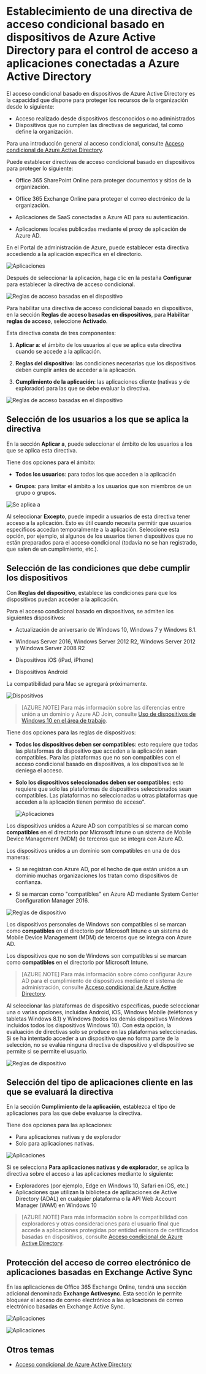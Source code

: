 <properties
	pageTitle="Establecimiento de una directiva de acceso condicional basado en dispositivos de Azure Active Directory para el control de acceso a aplicaciones conectadas a Azure Active Directory"
	description="Explica cómo los administradores de TI pueden establecer directivas de acceso condicional basado en dispositivos para aplicaciones de conectadas a Azure AD."
	services="active-directory"
	documentationCenter=""
	authors="markusvi"
	manager="femila"
	editor=""/>

<tags
	ms.service="active-directory"
	ms.workload="identity"
	ms.tgt_pltfrm="na"
	ms.devlang="na"
	ms.topic="article"
	ms.date="09/14/2016"
	ms.author="markvi"/>


# Establecimiento de una directiva de acceso condicional basado en dispositivos de Azure Active Directory para el control de acceso a aplicaciones conectadas a Azure Active Directory 


El acceso condicional basado en dispositivos de Azure Active Directory es la capacidad que dispone para proteger los recursos de la organización desde lo siguiente:

- Acceso realizado desde dispositivos desconocidos o no administrados
- Dispositivos que no cumplen las directivas de seguridad, tal como define la organización.

Para una introducción general al acceso condicional, consulte [Acceso condicional de Azure Active Directory](active-directory-conditional-access.md).

Puede establecer directivas de acceso condicional basado en dispositivos para proteger lo siguiente:

- Office 365 SharePoint Online para proteger documentos y sitios de la organización.

- Office 365 Exchange Online para proteger el correo electrónico de la organización.

- Aplicaciones de SaaS conectadas a Azure AD para su autenticación.

- Aplicaciones locales publicadas mediante el proxy de aplicación de Azure AD.


En el Portal de administración de Azure, puede establecer esta directiva accediendo a la aplicación específica en el directorio.

 
  ![Aplicaciones](./media/active-directory-conditional-access-policy-connected-applications/01.png "Aplicaciones")


Después de seleccionar la aplicación, haga clic en la pestaña **Configurar** para establecer la directiva de acceso condicional.


  ![Reglas de acceso basadas en el dispositivo](./media/active-directory-conditional-access-policy-connected-applications/02.png "Reglas de acceso basadas en el dispositivo")


 

Para habilitar una directiva de acceso condicional basado en dispositivos, en la sección **Reglas de acceso basadas en dispositivos**, para **Habilitar reglas de acceso**, seleccione **Activado**.

Esta directiva consta de tres componentes:

1. **Aplicar a**: el ámbito de los usuarios al que se aplica esta directiva cuando se accede a la aplicación.

2. **Reglas del dispositivo**: las condiciones necesarias que los dispositivos deben cumplir antes de acceder a la aplicación.

3. **Cumplimiento de la aplicación**: las aplicaciones cliente (nativas y de explorador) para las que se debe evaluar la directiva.

  ![Reglas de acceso basadas en el dispositivo](./media/active-directory-conditional-access-policy-connected-applications/03.png "Reglas de acceso basadas en el dispositivo")
 

## Selección de los usuarios a los que se aplica la directiva 

En la sección **Aplicar a**, puede seleccionar el ámbito de los usuarios a los que se aplica esta directiva.

Tiene dos opciones para el ámbito:

- **Todos los usuarios**: para todos los que acceden a la aplicación

- **Grupos**: para limitar el ámbito a los usuarios que son miembros de un grupo o grupos.

![Se aplica a](./media/active-directory-conditional-access-policy-connected-applications/11.png "Se aplica a")


Al seleccionar **Excepto**, puede impedir a usuarios de esta directiva tener acceso a la aplicación. Esto es útil cuando necesita permitir que usuarios específicos accedan temporalmente a la aplicación. Seleccione esta opción, por ejemplo, si algunos de los usuarios tienen dispositivos que no están preparados para el acceso condicional (todavía no se han registrado, que salen de un cumplimiento, etc.).
 

## Selección de las condiciones que debe cumplir los dispositivos 

Con **Reglas del dispositivo**, establece las condiciones para que los dispositivos puedan acceder a la aplicación.

Para el acceso condicional basado en dispositivos, se admiten los siguientes dispositivos:

- Actualización de aniversario de Windows 10, Windows 7 y Windows 8.1.

- Windows Server 2016, Windows Server 2012 R2, Windows Server 2012 y Windows Server 2008 R2

- Dispositivos iOS (iPad, iPhone)

- Dispositivos Android

La compatibilidad para Mac se agregará próximamente.

  ![Dispositivos](./media/active-directory-conditional-access-policy-connected-applications/04.png "Aplicaciones")



 >[AZURE.NOTE] Para más información sobre las diferencias entre unión a un dominio y Azure AD Join, consulte [Uso de dispositivos de Windows 10 en el área de trabajo](active-directory-azureadjoin-windows10-devices.md).


Tiene dos opciones para las reglas de dispositivos:

- **Todos los dispositivos deben ser compatibles**: esto requiere que todas las plataformas de dispositivo que acceden a la aplicación sean compatibles. Para las plataformas que no son compatibles con el acceso condicional basado en dispositivos, a los dispositivos se le deniega el acceso.

- **Solo los dispositivos seleccionados deben ser compatibles**: esto requiere que solo las plataformas de dispositivos seleccionados sean compatibles. Las plataformas no seleccionadas u otras plataformas que acceden a la aplicación tienen permiso de acceso".

  ![Aplicaciones](./media/active-directory-conditional-access-policy-connected-applications/05.png "Aplicaciones")



Los dispositivos unidos a Azure AD son compatibles si se marcan como **compatibles** en el directorio por Microsoft Intune o un sistema de Mobile Device Management (MDM) de terceros que se integra con Azure AD.

Los dispositivos unidos a un dominio son compatibles en una de dos maneras:

- Si se registran con Azure AD, por el hecho de que están unidos a un dominio muchas organizaciones los tratan como dispositivos de confianza.

- Si se marcan como "compatibles" en Azure AD mediante System Center Configuration Manager 2016.

 ![Reglas de dispositivo](./media/active-directory-conditional-access-policy-connected-applications/06.png "Reglas de dispositivo")
 

Los dispositivos personales de Windows son compatibles si se marcan como **compatibles** en el directorio por Microsoft Intune o un sistema de Mobile Device Management (MDM) de terceros que se integra con Azure AD.

Los dispositivos que no son de Windows son compatibles si se marcan como **compatibles** en el directorio por Microsoft Intune.

 >[AZURE.NOTE] Para más información sobre cómo configurar Azure AD para el cumplimiento de dispositivos mediante el sistema de administración, consulte [Acceso condicional de Azure Active Directory](active-directory-conditional-access.md).


Al seleccionar las plataformas de dispositivo específicas, puede seleccionar una o varias opciones, incluidas Android, iOS, Windows Mobile (teléfonos y tabletas Windows 8.1) y Windows (todos los demás dispositivos Windows incluidos todos los dispositivos Windows 10). Con esta opción, la evaluación de directivas solo se produce en las plataformas seleccionadas. Si se ha intentado acceder a un dispositivo que no forma parte de la selección, no se evalúa ninguna directiva de dispositivo y el dispositivo se permite si se permite el usuario.

![Reglas de dispositivo](./media/active-directory-conditional-access-policy-connected-applications/07.png "Reglas de dispositivo")
  

## Selección del tipo de aplicaciones cliente en las que se evaluará la directiva 

En la sección **Cumplimiento de la aplicación**, establezca el tipo de aplicaciones para las que debe evaluarse la directiva.


Tiene dos opciones para las aplicaciones:

- Para aplicaciones nativas y de explorador
- Solo para aplicaciones nativas.


![Aplicaciones](./media/active-directory-conditional-access-policy-connected-applications/08.png "Aplicaciones")


Si se selecciona **Para aplicaciones nativas y de explorador**, se aplica la directiva sobre el acceso a las aplicaciones mediante lo siguiente:

- Exploradores (por ejemplo, Edge en Windows 10, Safari en iOS, etc.)
- Aplicaciones que utilizan la biblioteca de aplicaciones de Active Directory (ADAL) en cualquier plataforma o la API Web Account Manager (WAM) en Windows 10

>[AZURE.NOTE] Para más información sobre la compatibilidad con exploradores y otras consideraciones para el usuario final que accede a aplicaciones protegidas por entidad emisora de certificados basadas en dispositivos, consulte [Acceso condicional de Azure Active Directory](active-directory-conditional-access.md).

 

## Protección del acceso de correo electrónico de aplicaciones basadas en Exchange Active Sync 

En las aplicaciones de Office 365 Exchange Online, tendrá una sección adicional denominada **Exchange Activesync**. Esta sección le permite bloquear el acceso de correo electrónico a las aplicaciones de correo electrónico basadas en Exchange Active Sync.

![Aplicaciones](./media/active-directory-conditional-access-policy-connected-applications/09.png "Aplicaciones")
 
![Aplicaciones](./media/active-directory-conditional-access-policy-connected-applications/10.png "Aplicaciones")

 
## Otros temas

- [Acceso condicional de Azure Active Directory](active-directory-conditional-access.md)

<!---HONumber=AcomDC_0914_2016-->